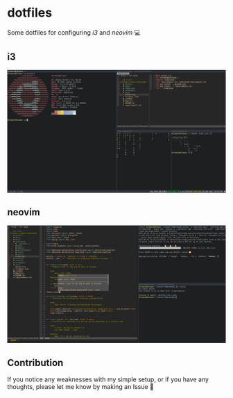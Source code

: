 # dotfiles

Some dotfiles for configuring _i3_ and _neovim_ :computer:

## i3

![](assets/i3.png)

## neovim

![](assets/neovim.png)

## Contribution

If you notice any weaknesses with my simple setup, or if you have any thoughts, please let me know by making an Issue :slightly_smiling_face:
